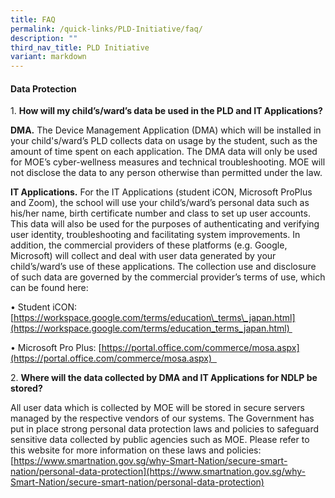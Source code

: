 ```yaml
---
title: FAQ
permalink: /quick-links/PLD-Initiative/faq/
description: ""
third_nav_title: PLD Initiative
variant: markdown
---
```

#### Data Protection

1\. **How will my child’s/ward’s data be used in the PLD and IT Applications?** 

**DMA.** The Device Management Application (DMA) which will be installed in your child's/ward’s PLD collects data on usage by the student, such as the amount of time spent on each application. The DMA data will only be used for MOE’s cyber-wellness measures and technical troubleshooting. MOE will not disclose the data to any person otherwise than permitted under the law.

**IT Applications.** For the IT Applications (student iCON, Microsoft ProPlus and Zoom), the school will use your child’s/ward’s personal data such as his/her name, birth certificate number and class to set up user accounts. This data will also be used for the purposes of authenticating and verifying user identity, troubleshooting and facilitating system improvements. In addition, the commercial providers of these platforms (e.g. Google, Microsoft) will collect and deal with user data generated by your child’s/ward’s use of these applications. The collection use and disclosure of such data are governed by the commercial provider’s terms of use, which can be found here:

• Student iCON:  [https://workspace.google.com/terms/education\_terms\_japan.html](https://workspace.google.com/terms/education_terms_japan.html) 

• Microsoft Pro Plus: [https://portal.office.com/commerce/mosa.aspx](https://portal.office.com/commerce/mosa.aspx)  
  

2\. **Where will the data collected by DMA and IT Applications for NDLP be stored?** 

All user data which is collected by MOE will be stored in secure servers managed by the respective vendors of our systems. The Government has put in place strong personal data protection laws and policies to safeguard sensitive data collected by public agencies such as MOE. Please refer to this website for more information on these laws and policies: [https://www.smartnation.gov.sg/why-Smart-Nation/secure-smart-nation/personal-data-protection](https://www.smartnation.gov.sg/why-Smart-Nation/secure-smart-nation/personal-data-protection)